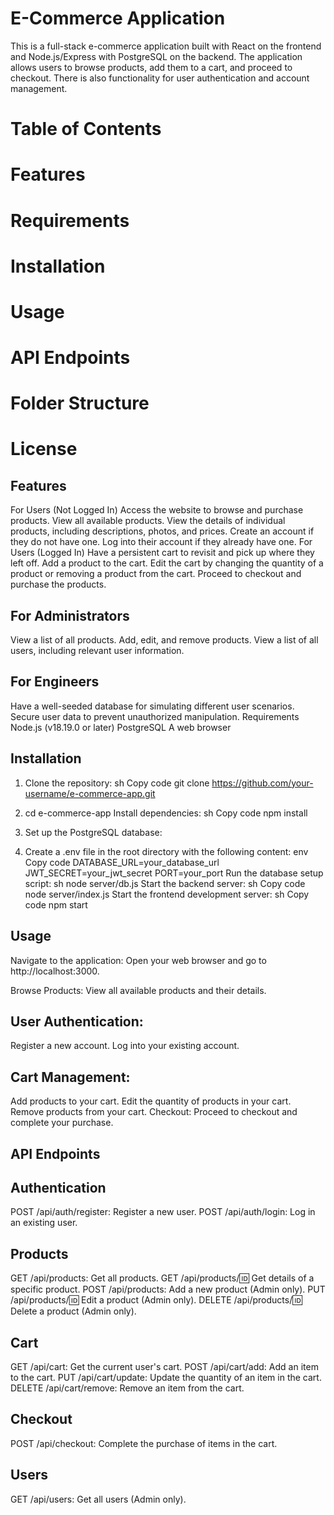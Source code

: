 
# E-Commerce Application

This is a full-stack e-commerce application built with React on the frontend and Node.js/Express with PostgreSQL on the backend. The application allows users to browse products, add them to a cart, and proceed to checkout. There is also functionality for user authentication and account management.

# Table of Contents
# Features
# Requirements
# Installation
# Usage
# API Endpoints
# Folder Structure
# License

## Features

For Users (Not Logged In)
Access the website to browse and purchase products.
View all available products.
View the details of individual products, including descriptions, photos, and prices.
Create an account if they do not have one.
Log into their account if they already have one.
For Users (Logged In)
Have a persistent cart to revisit and pick up where they left off.
Add a product to the cart.
Edit the cart by changing the quantity of a product or removing a product from the cart.
Proceed to checkout and purchase the products.

## For Administrators

View a list of all products.
Add, edit, and remove products.
View a list of all users, including relevant user information.

## For Engineers

Have a well-seeded database for simulating different user scenarios.
Secure user data to prevent unauthorized manipulation.
Requirements
Node.js (v18.19.0 or later)
PostgreSQL
A web browser

## Installation
1. Clone the repository:
sh
Copy code
git clone https://github.com/your-username/e-commerce-app.git

2. cd e-commerce-app
   Install dependencies:
sh
Copy code
npm install

3. Set up the PostgreSQL database:

   
4. Create a .env file in the root directory with the following content:
env
Copy code
DATABASE_URL=your_database_url
JWT_SECRET=your_jwt_secret
PORT=your_port
Run the database setup script:
sh
node server/db.js
Start the backend server:
sh
Copy code
node server/index.js
Start the frontend development server:
sh
Copy code
npm start

## Usage

Navigate to the application:
Open your web browser and go to http://localhost:3000.

Browse Products:
View all available products and their details.

## User Authentication:

Register a new account.
Log into your existing account.

## Cart Management:

Add products to your cart.
Edit the quantity of products in your cart.
Remove products from your cart.
Checkout:
Proceed to checkout and complete your purchase.

## API Endpoints

## Authentication

POST /api/auth/register: Register a new user.
POST /api/auth/login: Log in an existing user.

## Products

GET /api/products: Get all products.
GET /api/products/:id: Get details of a specific product.
POST /api/products: Add a new product (Admin only).
PUT /api/products/:id: Edit a product (Admin only).
DELETE /api/products/:id: Delete a product (Admin only).

## Cart

GET /api/cart: Get the current user's cart.
POST /api/cart/add: Add an item to the cart.
PUT /api/cart/update: Update the quantity of an item in the cart.
DELETE /api/cart/remove: Remove an item from the cart.

## Checkout

POST /api/checkout: Complete the purchase of items in the cart.

## Users
GET /api/users: Get all users (Admin only).

